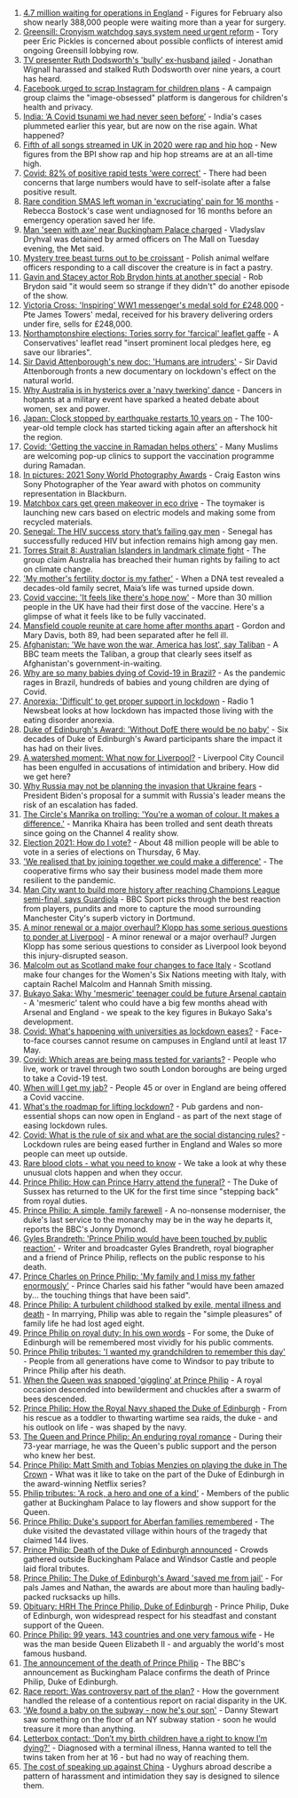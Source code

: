 1. [4.7 million waiting for operations in England](https://www.bbc.co.uk/news/health-56752599) - Figures for February also show nearly 388,000 people were waiting more than a year for surgery.
2. [Greensill: Cronyism watchdog says system need urgent reform](https://www.bbc.co.uk/news/uk-politics-56757195) - Tory peer Eric Pickles is concerned about possible conflicts of interest amid ongoing Greensill lobbying row.
3. [TV presenter Ruth Dodsworth's 'bully' ex-husband jailed](https://www.bbc.co.uk/news/uk-wales-56753460) - Jonathan Wignall harassed and stalked Ruth Dodsworth over nine years, a court has heard.
4. [Facebook urged to scrap Instagram for children plans](https://www.bbc.co.uk/news/technology-56757586) - A campaign group claims the "image-obsessed" platform is dangerous for children's health and privacy.
5. [India: ‘A Covid tsunami we had never seen before’](https://www.bbc.co.uk/news/world-asia-india-56747867) - India's cases plummeted earlier this year, but are now on the rise again. What happened?
6. [Fifth of all songs streamed in UK in 2020 were rap and hip hop](https://www.bbc.co.uk/news/newsbeat-56749586) - New figures from the BPI show rap and hip hop streams are at an all-time high.
7. [Covid: 82% of positive rapid tests 'were correct'](https://www.bbc.co.uk/news/health-56750460) - There had been concerns that large numbers would have to self-isolate after a false positive result.
8. [Rare condition SMAS left woman in 'excruciating' pain for 16 months](https://www.bbc.co.uk/news/uk-england-gloucestershire-56748553) - Rebecca Bostock's case went undiagnosed for 16 months before an emergency operation saved her life.
9. [Man 'seen with axe' near Buckingham Palace charged](https://www.bbc.co.uk/news/uk-england-london-56756249) - Vladyslav Dryhval was detained by armed officers on The Mall on Tuesday evening, the Met said.
10. [Mystery tree beast turns out to be croissant](https://www.bbc.co.uk/news/world-europe-56757956) - Polish animal welfare officers responding to a call discover the creature is in fact a pastry.
11. [Gavin and Stacey actor Rob Brydon hints at another special](https://www.bbc.co.uk/news/uk-wales-56756656) - Rob Brydon said "it would seem so strange if they didn't" do another episode of the show.
12. [Victoria Cross: 'Inspiring' WW1 messenger's medal sold for £248,000](https://www.bbc.co.uk/news/uk-england-lancashire-56746242) - Pte James Towers' medal, received for his bravery delivering orders under fire, sells for £248,000.
13. [Northamptonshire elections: Tories sorry for 'farcical' leaflet gaffe](https://www.bbc.co.uk/news/uk-england-northamptonshire-56724875) - A Conservatives' leaflet read "insert prominent local pledges here, eg save our libraries".
14. [Sir David Attenborough's new doc: 'Humans are intruders'](https://www.bbc.co.uk/news/science-environment-56752541) - Sir David Attenborough fronts a new documentary on lockdown's effect on the natural world.
15. [Why Australia is in hysterics over a 'navy twerking' dance](https://www.bbc.co.uk/news/world-australia-56754868) - Dancers in hotpants at a military event have sparked a heated debate about women, sex and power.
16. [Japan: Clock stopped by earthquake restarts 10 years on](https://www.bbc.co.uk/news/world-asia-56752342) - The 100-year-old temple clock has started ticking again after an aftershock hit the region.
17. [Covid: 'Getting the vaccine in Ramadan helps others'](https://www.bbc.co.uk/news/uk-england-derbyshire-56715038) - Many Muslims are welcoming pop-up clinics to support the vaccination programme during Ramadan.
18. [In pictures: 2021 Sony World Photography Awards](https://www.bbc.co.uk/news/in-pictures-56719188) - Craig Easton wins Sony Photographer of the Year award with photos on community representation in Blackburn.
19. [Matchbox cars get green makeover in eco drive](https://www.bbc.co.uk/news/business-56728387) - The toymaker is launching new cars based on electric models and making some from recycled materials.
20. [Senegal: The HIV success story that’s failing gay men](https://www.bbc.co.uk/news/world-africa-56751289) - Senegal has successfully reduced HIV but infection remains high among gay men.
21. [Torres Strait 8: Australian Islanders in landmark climate fight](https://www.bbc.co.uk/news/world-australia-56741961) - The group claim Australia has breached their human rights by failing to act on climate change.
22. ['My mother's fertility doctor is my father'](https://www.bbc.co.uk/news/world-us-canada-56726000) - When a DNA test revealed a decades-old family secret, Maia’s life was turned upside down.
23. [Covid vaccine: 'It feels like there's hope now'](https://www.bbc.co.uk/news/health-56748827) - More than 30 million people in the UK have had their first dose of the vaccine. Here's a glimpse of what it feels like to be fully vaccinated.
24. [Mansfield couple reunite at care home after months apart](https://www.bbc.co.uk/news/uk-england-nottinghamshire-56751700) - Gordon and Mary Davis, both 89, had been separated after he fell ill.
25. [Afghanistan: 'We have won the war, America has lost', say Taliban](https://www.bbc.co.uk/news/world-asia-56747158) - A BBC team meets the Taliban, a group that clearly sees itself as Afghanistan's government-in-waiting.
26. [Why are so many babies dying of Covid-19 in Brazil?](https://www.bbc.co.uk/news/world-latin-america-56696907) - As the pandemic rages in Brazil, hundreds of babies and young children are dying of Covid.
27. [Anorexia: 'Difficult' to get proper support in lockdown](https://www.bbc.co.uk/news/newsbeat-56689670) - Radio 1 Newsbeat looks at how lockdown has impacted those living with the eating disorder anorexia.
28. [Duke of Edinburgh's Award: 'Without DofE there would be no baby'](https://www.bbc.co.uk/news/uk-56734327) - Six decades of Duke of Edinburgh's Award participants share the impact it has had on their lives.
29. [A watershed moment: What now for Liverpool?](https://www.bbc.co.uk/news/uk-56679807) - Liverpool City Council has been engulfed in accusations of intimidation and bribery. How did we get here?
30. [Why Russia may not be planning the invasion that Ukraine fears](https://www.bbc.co.uk/news/world-europe-56746144) - President Biden's proposal for a summit with Russia's leader means the risk of an escalation has faded.
31. [The Circle's Manrika on trolling: 'You're a woman of colour. It makes a difference.'](https://www.bbc.co.uk/news/newsbeat-56747017) - Manrika Khaira has been trolled and sent death threats since going on the Channel 4 reality show.
32. [Election 2021: How do I vote?](https://www.bbc.co.uk/news/uk-politics-56581106) - About 48 million people will be able to vote in a series of elections on Thursday, 6 May.
33. ['We realised that by joining together we could make a difference'](https://www.bbc.co.uk/news/business-56723182) - The cooperative firms who say their business model made them more resilient to the pandemic.
34. [Man City want to build more history after reaching Champions League semi-final, says Guardiola](https://www.bbc.co.uk/sport/football/56754630) - BBC Sport picks through the best reaction from players, pundits and more to capture the mood surrounding Manchester City's superb victory in Dortmund.
35. [A minor renewal or a major overhaul? Klopp has some serious questions to ponder at Liverpool](https://www.bbc.co.uk/sport/football/56754785) - A minor renewal or a major overhaul? Jurgen Klopp has some serious questions to consider as Liverpool look beyond this injury-disrupted season.
36. [Malcolm out as Scotland make four changes to face Italy](https://www.bbc.co.uk/sport/rugby-union/56757001) - Scotland make four changes for the Women's Six Nations meeting with Italy, with captain Rachel Malcolm and Hannah Smith missing.
37. [Bukayo Saka: Why 'mesmeric' teenager could be future Arsenal captain](https://www.bbc.co.uk/sport/football/56726954) - A 'mesmeric' talent who could have a big few months ahead with Arsenal and England - we speak to the key figures in Bukayo Saka's development.
38. [Covid: What's happening with universities as lockdown eases?](https://www.bbc.co.uk/news/explainers-52753913) - Face-to-face courses cannot resume on campuses in England until at least 17 May.
39. [Covid: Which areas are being mass tested for variants?](https://www.bbc.co.uk/news/explainers-54872039) - People who live, work or travel through two south London boroughs are being urged to take a Covid-19 test.
40. [When will I get my jab?](https://www.bbc.co.uk/news/health-55045639) - People 45 or over in England are being offered a Covid vaccine.
41. [What's the roadmap for lifting lockdown?](https://www.bbc.co.uk/news/explainers-52530518) - Pub gardens and non-essential shops can now open in England - as part of the next stage of easing lockdown rules.
42. [Covid: What is the rule of six and what are the social distancing rules?](https://www.bbc.co.uk/news/uk-51506729) - Lockdown rules are being eased further in England and Wales so more people can meet up outside.
43. [Rare blood clots - what you need to know](https://www.bbc.co.uk/news/health-56674796) - We take a look at why these unusual clots happen and when they occur.
44. [Prince Philip: How can Prince Harry attend the funeral?](https://www.bbc.co.uk/news/uk-56709506) - The Duke of Sussex has returned to the UK for the first time since "stepping back" from royal duties.
45. [Prince Philip: A simple, family farewell](https://www.bbc.co.uk/news/56708741) - A no-nonsense moderniser, the duke's last service to the monarchy may be in the way he departs it, reports the BBC's Jonny Dymond.
46. [Gyles Brandreth: 'Prince Philip would have been touched by public reaction'](https://www.bbc.co.uk/news/uk-56703415) - Writer and broadcaster Gyles Brandreth, royal biographer and a friend of Prince Philip, reflects on the public response to his death.
47. [Prince Charles on Prince Philip: 'My family and I miss my father enormously'](https://www.bbc.co.uk/news/uk-56704809) - Prince Charles said his father "would have been amazed by... the touching things that have been said".
48. [Prince Philip: A turbulent childhood stalked by exile, mental illness and death](https://www.bbc.co.uk/news/uk-56690270) - In marrying, Philip was able to regain the "simple pleasures" of family life he had lost aged eight.
49. [Prince Philip on royal duty: In his own words](https://www.bbc.co.uk/news/uk-42003216) - For some, the Duke of Edinburgh will be remembered most vividly for his public comments.
50. [Prince Philip tributes: 'I wanted my grandchildren to remember this day'](https://www.bbc.co.uk/news/uk-56703427) - People from all generations have come to Windsor to pay tribute to Prince Philip after his death.
51. [When the Queen was snapped 'giggling' at Prince Philip](https://www.bbc.co.uk/news/in-pictures-56242398) - A royal occasion descended into bewilderment and chuckles after a swarm of bees descended.
52. [Prince Philip: How the Royal Navy shaped the Duke of Edinburgh](https://www.bbc.co.uk/news/uk-10266717) - From his rescue as a toddler to thwarting wartime sea raids, the duke - and his outlook on life - was shaped by the navy.
53. [The Queen and Prince Philip: An enduring royal romance](https://www.bbc.co.uk/news/uk-56252745) - During their 73-year marriage, he was the Queen's public support and the person who knew her best.
54. [Prince Philip: Matt Smith and Tobias Menzies on playing the duke in The Crown](https://www.bbc.co.uk/news/entertainment-arts-56168336) - What was it like to take on the part of the Duke of Edinburgh in the award-winning Netflix series?
55. [Philip tributes: 'A rock, a hero and one of a kind'](https://www.bbc.co.uk/news/uk-56695307) - Members of the public gather at Buckingham Palace to lay flowers and show support for the Queen.
56. [Prince Philip: Duke's support for Aberfan families remembered](https://www.bbc.co.uk/news/uk-wales-44971042) - The duke visited the devastated village within hours of the tragedy that claimed 144 lives.
57. [Prince Philip: Death of the Duke of Edinburgh announced](https://www.bbc.co.uk/news/in-pictures-56692965) - Crowds gathered outside Buckingham Palace and Windsor Castle and people laid floral tributes.
58. [Prince Philip: The Duke of Edinburgh's Award 'saved me from jail'](https://www.bbc.co.uk/news/uk-56301207) - For pals James and Nathan, the awards are about more than hauling badly-packed rucksacks up hills.
59. [Obituary: HRH The Prince Philip, Duke of Edinburgh](https://www.bbc.co.uk/news/uk-10224525) - Prince Philip, Duke of Edinburgh, won widespread respect for his steadfast and constant support of the Queen.
60. [Prince Philip: 99 years, 143 countries and one very famous wife](https://www.bbc.co.uk/news/uk-42651950) - He was the man beside Queen Elizabeth II - and arguably the world's most famous husband.
61. [The announcement of the death of Prince Philip](https://www.bbc.co.uk/news/uk-21927210) - The BBC's announcement as Buckingham Palace confirms the death of Prince Philip, Duke of Edinburgh.
62. [Race report: Was controversy part of the plan?](https://www.bbc.co.uk/news/uk-politics-56578839) - How the government handled the release of a contentious report on racial disparity in the UK.
63. ['We found a baby on the subway - now he's our son'](https://www.bbc.co.uk/news/stories-56409764) - Danny Stewart saw something on the floor of an NY subway station - soon he would treasure it more than anything.
64. [Letterbox contact: ‘Don’t my birth children have a right to know I’m dying?'](https://www.bbc.co.uk/news/stories-56576285) - Diagnosed with a terminal illness, Hanna wanted to tell the twins taken from her at 16 - but had no way of reaching them.
65. [The cost of speaking up against China](https://www.bbc.co.uk/news/world-asia-china-56563449) - Uyghurs abroad describe a pattern of harassment and intimidation they say is designed to silence them.
